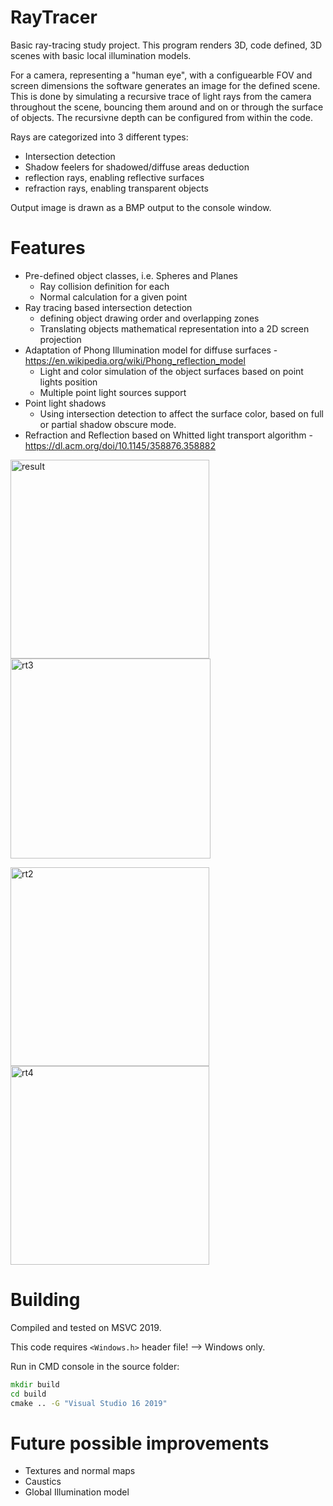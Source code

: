 # RayTracer
Basic ray-tracing study project.
This program renders 3D, code defined, 3D scenes with basic local illumination
models.<br>

For a camera, representing a "human eye", with a configuearble FOV and screen dimensions the software generates an image for the defined scene.
This is done by simulating a recursive trace of light rays from the camera throughout the scene, bouncing them around and on or through the surface of objects.
The recursivne depth can be configured from within the code.

Rays are categorized into 3 different types:
  - Intersection detection
  - Shadow feelers for shadowed/diffuse areas deduction
  - reflection rays, enabling reflective surfaces
  - refraction rays, enabling transparent objects

Output image is drawn as a BMP output to the console window.

# Features
  - Pre-defined object classes, i.e. Spheres and Planes
    -  Ray collision definition for each
    -  Normal calculation for a given point
  - Ray tracing based intersection detection
    -  defining object drawing order and overlapping zones
    -  Translating objects mathematical representation into a 2D screen projection
  - Adaptation of Phong Illumination model for diffuse surfaces - https://en.wikipedia.org/wiki/Phong_reflection_model
    - Light and color simulation of the object surfaces based on point lights position
    - Multiple point light sources support
  - Point light shadows
    - Using intersection detection to affect the surface color, based on full or partial shadow obscure mode.
  - Refraction and Reflection based on Whitted light transport algorithm - https://dl.acm.org/doi/10.1145/358876.358882


<img width="318" alt="result" src="https://user-images.githubusercontent.com/15870496/112654121-21341c80-8e60-11eb-8157-272d5f823cfe.png"> <img width="320" alt="rt3" src="https://user-images.githubusercontent.com/15870496/112795906-e1448380-9071-11eb-87ea-cc593c6f58d6.png">

<img width="318" alt="rt2" src="https://user-images.githubusercontent.com/15870496/112795548-58c5e300-9071-11eb-8331-2141346baa49.png"> <img width="318" alt="rt4" src="https://user-images.githubusercontent.com/15870496/112796262-67f96080-9072-11eb-8532-1f7f5bb8305d.png">


# Building
Compiled and tested on MSVC 2019.

This code requires `<Windows.h>` header file! --> Windows only.

Run in CMD console in the source folder:
```bat 
mkdir build
cd build
cmake .. -G "Visual Studio 16 2019"
```

# Future possible improvements
  - Textures and normal maps
  - Caustics
  - Global Illumination model 


